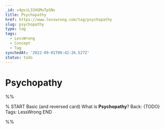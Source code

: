 ```yaml
---
_id: v4pviL33XGMuTpSNs
title: Psychopathy
href: https://www.lesswrong.com/tag/psychopathy
slug: psychopathy
type: tag
tags:
  - LessWrong
  - Concept
  - Tag
synchedAt: '2022-09-01T09:42:26.527Z'
status: todo
---
```


# Psychopathy


%%

% START
Basic (and reversed card)
What is **Psychopathy**?
Back: {TODO}
Tags: LessWrong
END

%%
	
